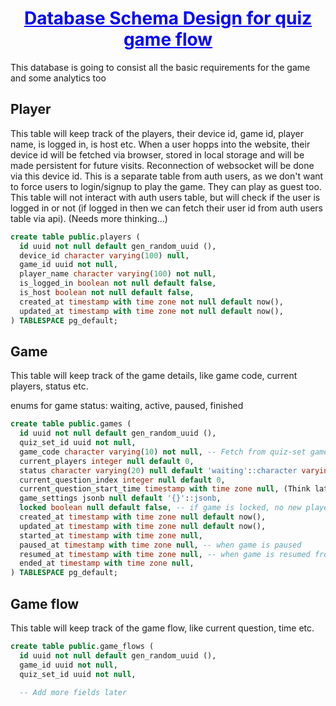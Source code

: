 <h1 style="text-align: center; text-decoration: underline; color: blue"> Database Schema Design for quiz game flow </h1>

This database is going to consist all the basic requirements for the game and some analytics too

## Player

This table will keep track of the players, their device id, game id, player name, is logged in, is host etc. When a user hopps into the website, their device id will be fetched via browser, stored in local storage and will be made persistent for future visits. Reconnection of websocket will be done via this device id. This is a separate table from auth users, as we don't want to force users to login/signup to play the game. They can play as guest too.
This table will not interact with auth users table, but will check if the user is logged in or not (if logged in then we can fetch their user id from auth users table via api). (Needs more thinking...)

```sql
create table public.players (
  id uuid not null default gen_random_uuid (),
  device_id character varying(100) null,
  game_id uuid not null,
  player_name character varying(100) not null,
  is_logged_in boolean not null default false,
  is_host boolean not null default false,
  created_at timestamp with time zone not null default now(),
  updated_at timestamp with time zone not null default now(),
) TABLESPACE pg_default;

```

## Game

This table will keep track of the game details, like game code, current players, status etc.

enums for game status: waiting, active, paused, finished

```sql
create table public.games (
  id uuid not null default gen_random_uuid (),
  quiz_set_id uuid not null,
  game_code character varying(10) not null, -- Fetch from quiz-set game settings json field
  current_players integer null default 0,
  status character varying(20) null default 'waiting'::character varying,
  current_question_index integer null default 0,
  current_question_start_time timestamp with time zone null, (Think later about this if needed)
  game_settings jsonb null default '{}'::jsonb,
  locked boolean null default false, -- if game is locked, no new players can join
  created_at timestamp with time zone null default now(),
  updated_at timestamp with time zone null default now(),
  started_at timestamp with time zone null,
  paused_at timestamp with time zone null, -- when game is paused
  resumed_at timestamp with time zone null, -- when game is resumed from pause
  ended_at timestamp with time zone null,
) TABLESPACE pg_default;
```

## Game flow

This table will keep track of the game flow, like current question, time etc.

```sql
create table public.game_flows (
  id uuid not null default gen_random_uuid (),
  game_id uuid not null,
  quiz_set_id uuid not null,

  -- Add more fields later

```
